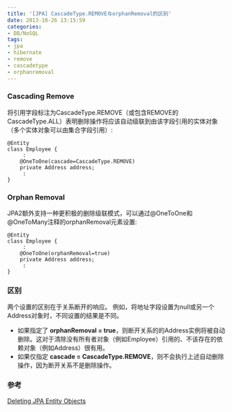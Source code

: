 ```yaml
---
title: '[JPA] CascadeType.REMOVE与orphanRemoval的区别'
date: 2013-10-26 13:15:59
categories: 
- DB/NoSQL
tags: 
- jpa
- hibernate
- remove
- cascadetype
- orphanremoval
---
```

### Cascading Remove

将引用字段标注为CascadeType.REMOVE（或包含REMOVE的CascadeType.ALL）表明删除操作将应该自动级联到由该字段引用的实体对象（多个实体对象可以由集合字段引用）:
```
@Entity
class Employee {
     :
    @OneToOne(cascade=CascadeType.REMOVE)
    private Address address;
     :
}
```

### Orphan Removal

JPA2额外支持一种更积极的删除级联模式，可以通过@OneToOne和@OneToMany注释的orphanRemoval元素设置:
```
@Entity
class Employee {
     :
    @OneToOne(orphanRemoval=true)
    private Address address;
     :
}
```

### 区别

两个设置的区别在于关系断开的响应。 例如，将地址字段设置为null或另一个Address对象时，不同设置的结果是不同。
- 如果指定了 **orphanRemoval = true**，则断开关系的的Address实例将被自动删除。这对于清除没有所有者对象（例如Employee）引用的、不该存在的依赖对象（例如Address）很有用。
- 如果仅指定 **cascade = CascadeType.REMOVE**，则不会执行上述自动删除操作，因为断开关系不是删除操作。

### 参考

[Deleting JPA Entity Objects](http://www.objectdb.com/java/jpa/persistence/delete)    